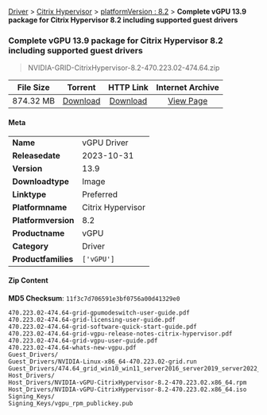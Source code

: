 
[Driver](/README.md)  >  [Citrix Hypervisor](/index/Driver/Citrix_Hypervisor.md)  >  [platformVersion : 8.2](/index/Driver/Citrix_Hypervisor/8.2.md)  >  **Complete vGPU 13.9 package for Citrix Hypervisor 8.2 including supported guest drivers**


###    Complete vGPU 13.9 package for Citrix Hypervisor 8.2 including supported guest drivers

> NVIDIA-GRID-CitrixHypervisor-8.2-470.223.02-474.64.zip   


| **File Size** | **Torrent**  | **HTTP Link** | **Internet Archive** |
|:-------------:|:------------:|:-------------:|:--------------------:|
| 874.32 MB |  [Download](https://archive.org/download/nvgpu_NVIDIA-GRID-CitrixHypervisor-8.2-470.223.02-474.64.zip/nvgpu_NVIDIA-GRID-CitrixHypervisor-8.2-470.223.02-474.64.zip_archive.torrent)       | [Download](https://archive.org/compress/nvgpu_NVIDIA-GRID-CitrixHypervisor-8.2-470.223.02-474.64.zip) | [View Page](https://archive.org/details/nvgpu_NVIDIA-GRID-CitrixHypervisor-8.2-470.223.02-474.64.zip)       |

#### Meta

<table>
<tr><td><strong>Name</strong></td><td>vGPU Driver</td></tr>
<tr><td><strong>Releasedate</strong></td><td>2023-10-31</td></tr>
<tr><td><strong>Version</strong></td><td>13.9</td></tr>
<tr><td><strong>Downloadtype</strong></td><td>Image</td></tr>
<tr><td><strong>Linktype</strong></td><td>Preferred</td></tr>
<tr><td><strong>Platformname</strong></td><td>Citrix Hypervisor</td></tr>
<tr><td><strong>Platformversion</strong></td><td>8.2</td></tr>
<tr><td><strong>Productname</strong></td><td>vGPU</td></tr>
<tr><td><strong>Category</strong></td><td>Driver</td></tr>
<tr><td><strong>Productfamilies</strong></td><td><code>['vGPU']</code></td></tr>
</table>

#### Zip Content

**MD5 Checksum**: `11f3c7d706591e3bf0756a00d41329e0`

```text
470.223.02-474.64-grid-gpumodeswitch-user-guide.pdf
470.223.02-474.64-grid-licensing-user-guide.pdf
470.223.02-474.64-grid-software-quick-start-guide.pdf
470.223.02-474.64-grid-vgpu-release-notes-citrix-hypervisor.pdf
470.223.02-474.64-grid-vgpu-user-guide.pdf
470.223.02-474.64-whats-new-vgpu.pdf
Guest_Drivers/
Guest_Drivers/NVIDIA-Linux-x86_64-470.223.02-grid.run
Guest_Drivers/474.64_grid_win10_win11_server2016_server2019_server2022_64bit_international.exe
Host_Drivers/
Host_Drivers/NVIDIA-vGPU-CitrixHypervisor-8.2-470.223.02.x86_64.rpm
Host_Drivers/NVIDIA-vGPU-CitrixHypervisor-8.2-470.223.02.x86_64.iso
Signing_Keys/
Signing_Keys/vgpu_rpm_publickey.pub
```